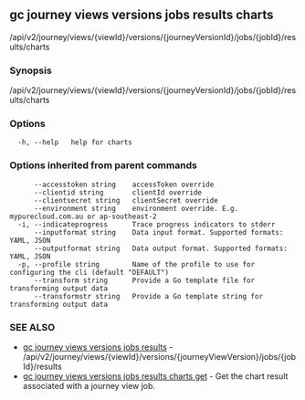 ## gc journey views versions jobs results charts

/api/v2/journey/views/{viewId}/versions/{journeyVersionId}/jobs/{jobId}/results/charts

### Synopsis

/api/v2/journey/views/{viewId}/versions/{journeyVersionId}/jobs/{jobId}/results/charts

### Options

```
  -h, --help   help for charts
```

### Options inherited from parent commands

```
      --accesstoken string    accessToken override
      --clientid string       clientId override
      --clientsecret string   clientSecret override
      --environment string    environment override. E.g. mypurecloud.com.au or ap-southeast-2
  -i, --indicateprogress      Trace progress indicators to stderr
      --inputformat string    Data input format. Supported formats: YAML, JSON
      --outputformat string   Data output format. Supported formats: YAML, JSON
  -p, --profile string        Name of the profile to use for configuring the cli (default "DEFAULT")
      --transform string      Provide a Go template file for transforming output data
      --transformstr string   Provide a Go template string for transforming output data
```

### SEE ALSO

* [gc journey views versions jobs results](gc_journey_views_versions_jobs_results.html)	 - /api/v2/journey/views/{viewId}/versions/{journeyViewVersion}/jobs/{jobId}/results
* [gc journey views versions jobs results charts get](gc_journey_views_versions_jobs_results_charts_get.html)	 - Get the chart result associated with a journey view job.


